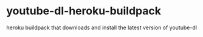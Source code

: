 # youtube-dl-heroku-buildpack
heroku buildpack that downloads and install the latest version of youtube-dl
